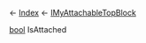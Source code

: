 ← [Index](Api-Index) ← [IMyAttachableTopBlock](Sandbox.ModAPI.Ingame.IMyAttachableTopBlock)

[bool](System.Boolean) IsAttached